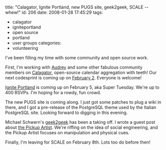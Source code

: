 title: "Calagator, Ignite Portland, new PUGS site, geek2geek, SCALE -- whew!"
id: 206
date: 2008-01-28 17:45:29
tags: 
- calagator
- igniteportland
- open source
- portland
- user groups
categories: 
- volunteering

I've been filling my time with some community and open source work. 

First, I'm working with [Audrey](http://lifeofaudrey.com) and some other fabulous community members on [Calagator](http://calagator.wordpress.com), open-source calendar aggregation with teeth!  Our next codesprint is coming up on [February 2](http://calagator.wordpress.com/2008/01/20/next-codesprint-february-2/).  Everyone is welcome!

[Ignite Portland](http://www.igniteportland.com) is coming up on February 5, aka Super Tuesday. We're up to 400 RSVPs. I'm hoping for a rowdy, fun crowd.

The new PUGS site is coming along. I just got some patches to plug a wiki in there, and I got a pre-release of the PostgreSQL theme used by the Italian PostgreSQL site. Looking forward to digging in this evening. 

Michael Schwern's [geek2geek](http://www.geek2geek.info) has been a taking off.  I wrote a guest post about [the Pickup Artist](http://blog.geek2geek.info/2008/01/24/what-you-can-learn-from-the-pickup-artist/). We're riffing on the idea of social engineering, and the Pickup Artist focuses on manipulation and physical cues.  

Finally, I'm leaving for SCALE on February 8th. Lots too do before then!
